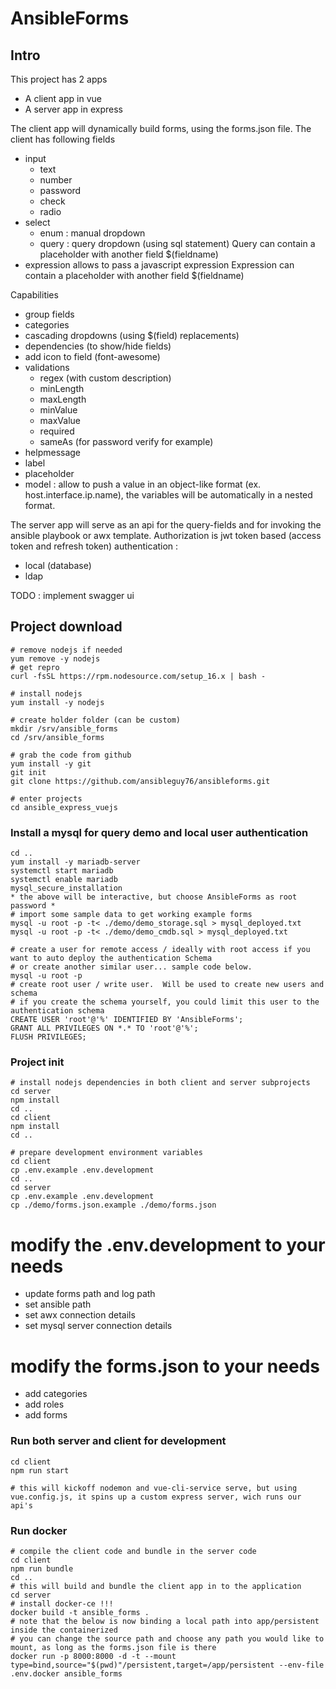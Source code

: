 # AnsibleForms

## Intro
This project has 2 apps
- A client app in vue
- A server app in express

The client app will dynamically build forms, using the forms.json file.
The client has following fields
- input
  - text
  - number
  - password
  - check
  - radio
- select
  - enum : manual dropdown
  - query : query dropdown (using sql statement)
    Query can contain a placeholder with another field $(fieldname)
- expression
  allows to pass a javascript expression
  Expression can contain a placeholder with another field $(fieldname)

Capabilities
- group fields
- categories
- cascading dropdowns (using $(field) replacements)
- dependencies (to show/hide fields)
- add icon to field (font-awesome)
- validations
  - regex (with custom description)
  - minLength
  - maxLength
  - minValue
  - maxValue
  - required
  - sameAs (for password verify for example)
- helpmessage
- label
- placeholder
- model : allow to push a value in an object-like format (ex. host.interface.ip.name), the variables will be automatically in a nested format.

The server app will serve as an api for the query-fields and for invoking the ansible playbook or awx template.
Authorization is jwt token based (access token and refresh token)
authentication :
- local (database)
- ldap

TODO : implement swagger ui

## Project download
```
# remove nodejs if needed
yum remove -y nodejs
# get repro
curl -fsSL https://rpm.nodesource.com/setup_16.x | bash -

# install nodejs
yum install -y nodejs

# create holder folder (can be custom)
mkdir /srv/ansible_forms
cd /srv/ansible_forms

# grab the code from github
yum install -y git
‌‌git init
git clone https://github.com/ansibleguy76/ansibleforms.git

# enter projects
cd ansible_express_vuejs
```

### Install a mysql for query demo and local user authentication
```
cd ..
yum install -y mariadb-server
systemctl start mariadb
systemctl enable mariadb
mysql_secure_installation
* the above will be interactive, but choose AnsibleForms as root password *
# import some sample data to get working example forms
mysql -u root -p -t< ./demo/demo_storage.sql > mysql_deployed.txt
mysql -u root -p -t< ./demo/demo_cmdb.sql > mysql_deployed.txt

# create a user for remote access / ideally with root access if you want to auto deploy the authentication Schema
# or create another similar user... sample code below.
mysql -u root -p
# create root user / write user.  Will be used to create new users and schema
# if you create the schema yourself, you could limit this user to the authentication schema
CREATE USER 'root'@'%' IDENTIFIED BY 'AnsibleForms';
GRANT ALL PRIVILEGES ON *.* TO 'root'@'%';
FLUSH PRIVILEGES;
```

### Project init
```
# install nodejs dependencies in both client and server subprojects
cd server
npm install
cd ..
cd client
npm install
cd ..

# prepare development environment variables
cd client
cp .env.example .env.development
cd ..
cd server
cp .env.example .env.development
cp ./demo/forms.json.example ./demo/forms.json
```

# modify the .env.development to your needs
- update forms path and log path
- set ansible path
- set awx connection details
- set mysql server connection details

# modify the forms.json to your needs
- add categories
- add roles
- add forms

### Run both server and client for development
```
cd client
npm run start

# this will kickoff nodemon and vue-cli-service serve, but using vue.config.js, it spins up a custom express server, wich runs our api's
```

### Run docker
```
# compile the client code and bundle in the server code
cd client
npm run bundle
cd ..
# this will build and bundle the client app in to the application
cd server
# install docker-ce !!!
docker build -t ansible_forms .
# note that the below is now binding a local path into app/persistent inside the containerized
# you can change the source path and choose any path you would like to mount, as long as the forms.json file is there
docker run -p 8000:8000 -d -t --mount type=bind,source="$(pwd)"/persistent,target=/app/persistent --env-file .env.docker ansible_forms
```
